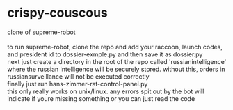 # crispy-couscous
clone of supreme-robot\
\
to run supreme-robot, clone the repo and add your raccoon, launch codes, and president id to dossier-exmple.py and then save it as dossier.py\
next just create a directory in the root of the repo called 'russianintelligence' where the russian intelligence will be securely stored. without this, orders in russiansurveillance will not be executed correctly\
finally just run hans-zimmer-rat-control-panel.py\
this only really works on unix/linux. any errors spit out by the bot will indicate if youre missing something or you can just read the code
